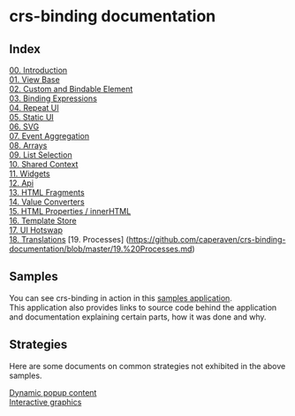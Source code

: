 # crs-binding documentation

## Index

[00. Introduction](https://github.com/caperaven/crs-binding-documentation/blob/master/0.%20index.md)  
[01. View Base](https://github.com/caperaven/crs-binding-documentation/blob/master/1.%20viewbase.md)  
[02. Custom and Bindable Element](https://github.com/caperaven/crs-binding-documentation/blob/master/2.%20bindable-element.md)  
[03. Binding Expressions](https://github.com/caperaven/crs-binding-documentation/blob/master/3.%20binding-expressions.md)  
[04. Repeat UI](https://github.com/caperaven/crs-binding-documentation/blob/master/4.%20repeat-ui.md)  
[05. Static UI](https://github.com/caperaven/crs-binding-documentation/blob/master/5.%20static-ui.md)  
[06. SVG](https://github.com/caperaven/crs-binding-documentation/blob/master/6.%20svg.md)  
[07. Event Aggregation](https://github.com/caperaven/crs-binding-documentation/blob/master/7.event-aggregation.md)    
[08. Arrays](https://github.com/caperaven/crs-binding-documentation/blob/master/8.arrays.md)  
[09. List Selection](https://github.com/caperaven/crs-binding-documentation/blob/master/9.list-selection.md)  
[10. Shared Context](https://github.com/caperaven/crs-binding-documentation/blob/master/10.shared_context.md)      
[11. Widgets](https://github.com/caperaven/crs-binding-documentation/blob/master/11.widgets.md)   
[12. Api](https://github.com/caperaven/crs-binding-documentation/blob/master/12.api.md)  
[13. HTML Fragments](https://github.com/caperaven/crs-binding-documentation/blob/master/13.html-fragments.md)  
[14. Value Converters](https://github.com/caperaven/crs-binding-documentation/blob/master/14.value-conversion.md)  
[15. HTML Properties / innerHTML](https://github.com/caperaven/crs-binding-documentation/blob/master/15.html-properties.md)    
[16. Template Store](https://github.com/caperaven/crs-binding-documentation/blob/master/16.templates-repository.md)    
[17. UI Hotswap](https://github.com/caperaven/crs-binding-documentation/blob/master/17.%20UI%20hotswap.md)  
[18. Translations](https://github.com/caperaven/crs-binding-documentation/blob/master/18.%20Translations.md) 
[19. Processes] (https://github.com/caperaven/crs-binding-documentation/blob/master/19.%20Processes.md)

## Samples

You can see crs-binding in action in this [samples application](https://crs-binding-examples.web.app/).  
This application also provides links to source code behind the application and documentation explaining certain parts, how it was done and why.

## Strategies

Here are some documents on common strategies not exhibited in the above samples.

[Dynamic popup content](https://github.com/caperaven/crs-binding-documentation/blob/master/strategies/dynamic-popup-content.md)  
[Interactive graphics](https://github.com/caperaven/crs-binding-documentation/blob/master/strategies/interactive-graphics.md)  

